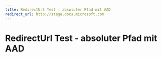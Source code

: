 ```yaml
---
title: RedirectUrl Test - absoluter Pfad mit AAD
redirect_url: http://stage.docs.microsoft.com
---
```



# RedirectUrl Test - absoluter Pfad mit AAD
 


<!--HONumber=May16_HO4-->


